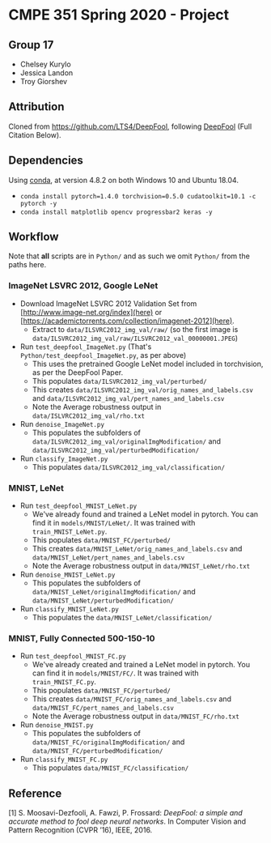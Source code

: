 # CMPE 351 Spring 2020 - Project

## Group 17

* Chelsey Kurylo
* Jessica Landon
* Troy Giorshev

## Attribution

Cloned from <https://github.com/LTS4/DeepFool>, following [DeepFool](https://arxiv.org/abs/1511.04599) (Full Citation Below).

## Dependencies

Using [conda](https://docs.conda.io/en/latest/miniconda.html), at version 4.8.2 on both Windows 10 and Ubuntu 18.04.

* `conda install pytorch=1.4.0 torchvision=0.5.0 cudatoolkit=10.1 -c pytorch -y`
* `conda install matplotlib opencv progressbar2 keras -y`

## Workflow

Note that **all** scripts are in `Python/` and as such we omit `Python/` from the paths here.

### ImageNet LSVRC 2012, Google LeNet

* Download ImageNet LSVRC 2012 Validation Set from [http://www.image-net.org/index](here) or [https://academictorrents.com/collection/imagenet-2012](here).
  * Extract to `data/ILSVRC2012_img_val/raw/` (so the first image is `data/ILSVRC2012_img_val/raw/ILSVRC2012_val_00000001.JPEG`)
* Run `test_deepfool_ImageNet.py` (That's `Python/test_deepfool_ImageNet.py`, as per above)
  * This uses the pretrained Google LeNet model included in torchvision, as per the DeepFool Paper.
  * This populates `data/ILSVRC2012_img_val/perturbed/`
  * This creates `data/ILSVRC2012_img_val/orig_names_and_labels.csv` and `data/ILSVRC2012_img_val/pert_names_and_labels.csv`
  * Note the Average robustness output in `data/ISLVRC2012_img_val/rho.txt`
* Run `denoise_ImageNet.py`
  * This populates the subfolders of `data/ILSVRC2012_img_val/originalImgModification/` and `data/ILSVRC2012_img_val/perturbedModification/`
* Run `classify_ImageNet.py`
  * This populates `data/ILSVRC2012_img_val/classification/`

### MNIST, LeNet

* Run `test_deepfool_MNIST_LeNet.py`
  * We've already found and trained a LeNet model in pytorch.  You can find it in `models/MNIST/LeNet/`.  It was trained with `train_MNIST_LeNet.py`.
  * This populates `data/MNIST_FC/perturbed/`
  * This creates `data/MNIST_LeNet/orig_names_and_labels.csv` and `data/MNIST_LeNet/pert_names_and_labels.csv`
  * Note the Average robustness output in `data/MNIST_LeNet/rho.txt`
* Run `denoise_MNIST_LeNet.py`
  * This populates the subfolders of `data/MNIST_LeNet/originalImgModification/` and `data/MNIST_LeNet/perturbedModification/`
* Run `classify_MNIST_LeNet.py`
  * This populates the `data/MNIST_LeNet/classification/`

### MNIST, Fully Connected 500-150-10

* Run `test_deepfool_MNIST_FC.py`
  * We've already created and trained a LeNet model in pytorch.  You can find it in `models/MNIST/FC/`.  It was trained with `train_MNIST_FC.py`.
  * This populates `data/MNIST_FC/perturbed/`
  * This creates `data/MNIST_FC/orig_names_and_labels.csv` and `data/MNIST_FC/pert_names_and_labels.csv`
  * Note the Average robustness output in `data/MNIST_FC/rho.txt`
* Run `denoise_MNIST.py`
  * This populates the subfolders of `data/MNIST_FC/originalImgModification/` and `data/MNIST_FC/perturbedModification/`
* Run `classify_MNIST_FC.py`
  * This populates `data/MNIST_FC/classification/`

## Reference
[1] S. Moosavi-Dezfooli, A. Fawzi, P. Frossard:
*DeepFool: a simple and accurate method to fool deep neural networks*.  In Computer Vision and Pattern Recognition (CVPR ’16), IEEE, 2016.
